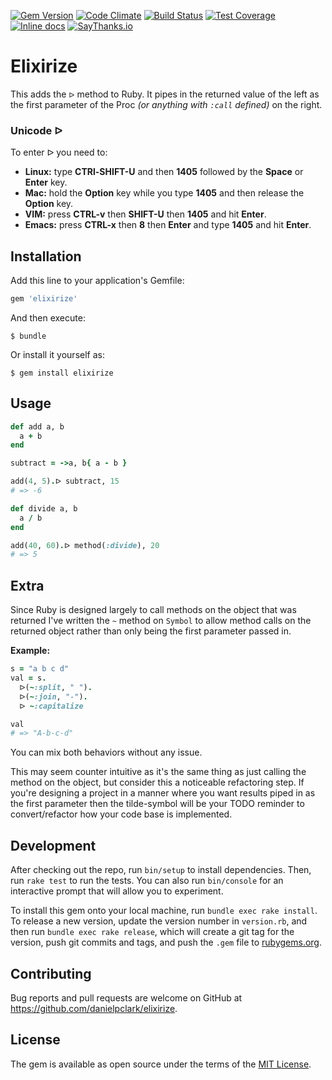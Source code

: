 [![Gem Version](https://badge.fury.io/rb/elixirize.svg)](http://badge.fury.io/rb/elixirize)
[![Code Climate](https://codeclimate.com/github/danielpclark/elixirize/badges/gpa.svg)](https://codeclimate.com/github/danielpclark/elixirize)
[![Build Status](https://travis-ci.org/danielpclark/elixirize.svg)](https://travis-ci.org/danielpclark/elixirize)
[![Test Coverage](https://codeclimate.com/github/danielpclark/elixirize/badges/coverage.svg)](https://codeclimate.com/github/danielpclark/elixirize)
[![Inline docs](http://inch-ci.org/github/danielpclark/elixirize.svg?branch=master)](http://inch-ci.org/github/danielpclark/elixirize)
[![SayThanks.io](https://img.shields.io/badge/SayThanks.io-%E2%98%BC-1EAEDB.svg)](https://saythanks.io/to/danielpclark)

# Elixirize

This adds the `ᐅ` method to Ruby.  It pipes in the returned value of the left as the first parameter of the
Proc _(or anything with `:call` defined)_ on the right.

### Unicode ᐅ

To enter ᐅ you need to:

* **Linux:** type **CTRl-SHIFT-U** and then **1405** followed by the **Space** or **Enter** key.
* **Mac:**  hold the **Option** key while you type **1405** and then release the **Option** key.
* **VIM:** press **CTRL-v** then **SHIFT-U** then **1405** and hit **Enter**.
* **Emacs:** press **CTRL-x** then **8** then **Enter** and type **1405** and hit **Enter**.

## Installation

Add this line to your application's Gemfile:

```ruby
gem 'elixirize'
```

And then execute:

    $ bundle

Or install it yourself as:

    $ gem install elixirize

## Usage

```ruby
def add a, b
  a + b
end

subtract = ->a, b{ a - b }

add(4, 5).ᐅ subtract, 15
# => -6

def divide a, b
  a / b
end

add(40, 60).ᐅ method(:divide), 20
# => 5
```

## Extra

Since Ruby is designed largely to call methods on the object that was returned
I've written the `~` method on `Symbol` to allow method calls on the returned
object rather than only being the first parameter passed in.

**Example:**

```ruby
s = "a b c d"
val = s.
  ᐅ(~:split, " ").
  ᐅ(~:join, "-").
  ᐅ ~:capitalize

val
# => "A-b-c-d"
```

You can mix both behaviors without any issue.

This may seem counter intuitive as it's the same thing as just calling the method
on the object, but consider this a noticeable refactoring step.  If you're designing
a project in a manner where you want results piped in as the first parameter then
the tilde-symbol will be your TODO reminder to convert/refactor how your code base is
implemented.

## Development

After checking out the repo, run `bin/setup` to install dependencies. Then, run `rake test` to run the tests. You can also run `bin/console` for an interactive prompt that will allow you to experiment.

To install this gem onto your local machine, run `bundle exec rake install`. To release a new version, update the version number in `version.rb`, and then run `bundle exec rake release`, which will create a git tag for the version, push git commits and tags, and push the `.gem` file to [rubygems.org](https://rubygems.org).

## Contributing

Bug reports and pull requests are welcome on GitHub at https://github.com/danielpclark/elixirize.


## License

The gem is available as open source under the terms of the [MIT License](http://opensource.org/licenses/MIT).


